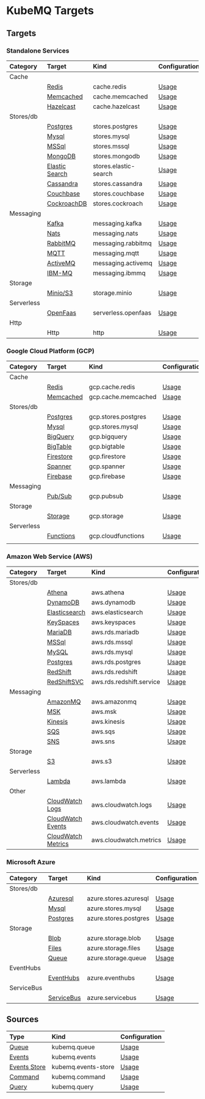 # KubeMQ Targets

## Targets

### Standalone Services

| Category   | Target                                                              | Kind                  | Configuration                        |
|:-----------|:--------------------------------------------------------------------|:----------------------|:-------------------------------------|
| Cache      |                                                                     |                       |                                      |
|            | [Redis](https://redis.io/)                                          | cache.redis           | [Usage](./stand-alone/redis.md)         |
|            | [Memcached](https://memcached.org/)                                 | cache.memcached       | [Usage](./stand-alone/memcached.md)     |
|            | [Hazelcast](https://hazelcast.com/)                                 | cache.hazelcast       | [Usage](./stand-alone/hazelcast.md)     |
| Stores/db  |                                                                     |                       |                                      |
|            | [Postgres](https://www.postgresql.org/)                             | stores.postgres       | [Usage](./stand-alone/postgres.md)     |
|            | [Mysql](https://www.mysql.com/)                                     | stores.mysql          | [Usage](./stand-alone/mysql.md)        |
|            | [MSSql](https://www.microsoft.com/en-us/sql-server/sql-server-2019) | stores.mssql          | [Usage](./stand-alone/mssql.md)        |
|            | [MongoDB](https://www.mongodb.com/)                                 | stores.mongodb        | [Usage](./stand-alone/mongodb.md)      |
|            | [Elastic Search](https://www.elastic.co/)                           | stores.elastic-search | [Usage](./stand-alone/elastic.md)      |
|            | [Cassandra](https://cassandra.apache.org/)                          | stores.cassandra      | [Usage](./stand-alone/cassandra.md)    |
|            | [Couchbase](https://www.couchbase.com/)                             | stores.couchbase      | [Usage](./stand-alone/couchbase.md)    |
|            | [CockroachDB](https://www.cockroachlabs.com/)                             | stores.cockroach      | [Usage](./stand-alone/cockroachdb.md)    |
| Messaging  |                                                                     |                       |                                      |
|            | [Kafka](https://kafka.apache.org/)                                  | messaging.kafka       | [Usage](./stand-alone/kafka.md)     |
|            | [Nats](https://nats.io/)                                            | messaging.nats        | [Usage](./stand-alone/nats.md)      |
|            | [RabbitMQ](https://www.rabbitmq.com/)                               | messaging.rabbitmq    | [Usage](./stand-alone/rabbitmq.md)  |
|            | [MQTT](http://mqtt.org/)                                            | messaging.mqtt        | [Usage](./stand-alone/mqtt.md)      |
|            | [ActiveMQ](http://activemq.apache.org/)                             | messaging.activemq    | [Usage](./stand-alone/activemq.md)  |
|            | [IBM-MQ](https://developer.ibm.com/components/ibm-mq)               | messaging.ibmmq       | [Usage](./stand-alone/ibmmq.md)     |
| Storage    |                                                                     |                       |                                      |
|            | [Minio/S3](https://min.io/)                                         | storage.minio         | [Usage](./stand-alone/minio.md)       |
| Serverless |                                                                     |                       |                                      |
|            | [OpenFaas](https://www.openfaas.com/)                               | serverless.openfaas   | [Usage](./stand-alone/openfaas.md) |
| Http       |                                                                     |                       |                                      |
|            | Http                                                                | http                  | [Usage](./stand-alone/http.md)                |



### Google Cloud Platform (GCP)

| Category   | Target                                                              | Kind                | Configuration                              |
|:-----------|:--------------------------------------------------------------------|:--------------------|:-------------------------------------------|
| Cache      |                                                                     |                     |                                            |
|            | [Redis](https://cloud.google.com/memorystore)                       | gcp.cache.redis     | [Usage](./gcp/redis.md)     |
|            | [Memcached](https://cloud.google.com/memorystore)                   | gcp.cache.memcached | [Usage](./gcp/memcached.md) |
| Stores/db  |                                                                     |                     |                                            |
|            | [Postgres](https://cloud.google.com/sql)                            | gcp.stores.postgres | [Usage](./gcp/postgres.md)          |
|            | [Mysql](https://cloud.google.com/sql)                               | gcp.stores.mysql    | [Usage](./gcp/mysql.md)             |
|            | [BigQuery](https://cloud.google.com/bigquery)                       | gcp.bigquery        | [Usage](./gcp/bigquery.md)              |
|            | [BigTable](https://cloud.google.com/bigtable)                       | gcp.bigtable        | [Usage](./gcp/bigtable.md)              |
|            | [Firestore](https://cloud.google.com/firestore)                     | gcp.firestore       | [Usage](./gcp/firestore.md)             |
|            | [Spanner](https://cloud.google.com/spanner)                         | gcp.spanner         | [Usage](./gcp/spanner.md)               |
|            | [Firebase](https://firebase.google.com/products/realtime-database/) | gcp.firebase        | [Usage](./gcp/firebase.md)              |
| Messaging  |                                                                     |                     |                                            |
|            | [Pub/Sub](https://cloud.google.com/pubsub)                          | gcp.pubsub          | [Usage](./gcp/pubsub.md)                |
| Storage    |                                                                     |                     |                                            |
|            | [Storage](https://cloud.google.com/storage)                         | gcp.storage         | [Usage](./gcp/storage.md)               |
| Serverless |                                                                     |                     |                                            |
|            | [Functions](https://cloud.google.com/functions)                     | gcp.cloudfunctions  | [Usage](./gcp/cloudfunctions.md)        |
|            |                                                                     |                     |                                            |



### Amazon Web Service (AWS)


| Category   | Target                                                         | Kind                     | Configuration                           |
|:-----------|:---------------------------------------------------------------|:-------------------------|:----------------------------------------|
| Stores/db  |                                                                |                          |                                         |
|            | [Athena](https://docs.aws.amazon.com/athena)                   | aws.athena               | [Usage](./aws/athena.md)             |
|            | [DynamoDB](https://aws.amazon.com/dynamodb/)                   | aws.dynamodb             | [Usage](./aws/dynamodb.md)           |
|            | [Elasticsearch](https://aws.amazon.com/elasticsearch-service/) | aws.elasticsearch        | [Usage](./aws/elasticsearch.md)      |
|            | [KeySpaces](https://docs.aws.amazon.com/keyspaces)             | aws.keyspaces            | [Usage](./aws/keyspaces.md)          |
|            | [MariaDB](https://aws.amazon.com/rds/mariadb/)                 | aws.rds.mariadb          | [Usage](./aws/mariadb.md)        |
|            | [MSSql](https://aws.amazon.com/rds/sqlserver/)                 | aws.rds.mssql            | [Usage](./aws/mssql.md)          |
|            | [MySQL](https://aws.amazon.com/rds/mysql/)                     | aws.rds.mysql            | [Usage](./aws/mysql.md)          |
|            | [Postgres](https://aws.amazon.com/rds/postgresql/)             | aws.rds.postgres         | [Usage](./aws/postgres.md)       |
|            | [RedShift](https://aws.amazon.com/redshift/)                   | aws.rds.redshift         | [Usage](./aws/rds-redshift.md)       |
|            | [RedShiftSVC](https://aws.amazon.com/redshift/)                | aws.rds.redshift.service | [Usage](./aws/redshift.md)           |
| Messaging  |                                                                |                          |                                         |
|            | [AmazonMQ](https://aws.amazon.com/amazon-mq/)                  | aws.amazonmq             | [Usage](./aws/amazonmq.md)           |
|            | [MSK](https://aws.amazon.com/msk/)                             | aws.msk                  | [Usage](./aws/msk.md)                |
|            | [Kinesis](https://aws.amazon.com/kinesis/)                     | aws.kinesis              | [Usage](./aws/kinesis.md)            |
|            | [SQS](https://aws.amazon.com/sqs/)                             | aws.sqs                  | [Usage](./aws/sqs.md)                |
|            | [SNS](https://aws.amazon.com/sns/)                             | aws.sns                  | [Usage](./aws/sns.md)                |
| Storage    |                                                                |                          |                                         |
|            | [S3](https://aws.amazon.com/s3/)                               | aws.s3                   | [Usage](./aws/s3.md)                 |
| Serverless |                                                                |                          |                                         |
|            | [Lambda](https://aws.amazon.com/lambda/)                       | aws.lambda               | [Usage](./aws/lambda.md)             |
| Other      |                                                                |                          |                                         |
|            | [CloudWatch Logs](https://aws.amazon.com/cloudwatch/)              | aws.cloudwatch.logs      | [Usage](./aws/cloudwatch-logs.md)    |
|            | [CloudWatch Events](https://aws.amazon.com/cloudwatch/)              | aws.cloudwatch.events    | [Usage](./aws/cloudwatch-events.md)  |
|            | [CloudWatch Metrics](https://aws.amazon.com/cloudwatch/)              | aws.cloudwatch.metrics   | [Usage](./aws/cloudwatch-metrics.md) |



### Microsoft Azure

| Category   | Target                                                                | Kind                  | Configuration                          |
|:-----------|:----------------------------------------------------------------------|:----------------------|:---------------------------------------|
| Stores/db  |                                                                       |                       |                                        |
|            | [Azuresql](https://docs.microsoft.com/en-us/azure/mysql/)             | azure.stores.azuresql | [Usage](./azure/azuresql.md) |
|            | [Mysql](https://aws.amazon.com/dynamodb/)                             | azure.stores.mysql    | [Usage](./azure/mysql.md)    |
|            | [Postgres](https://azure.microsoft.com/en-us/services/postgresql/)    | azure.stores.postgres | [Usage](./azure/postgres.md) |
| Storage    |                                                                       |                       |                                        |
|            | [Blob](https://azure.microsoft.com/en-us/services/storage/blobs/)     | azure.storage.blob    | [Usage](./azure/storage-blob.md)    |
|            | [Files](https://azure.microsoft.com/en-us/services/storage/files/)    | azure.storage.files   | [Usage](./azure/storage-files.md)   |
|            | [Queue](https://docs.microsoft.com/en-us/azure/storage/queues/)       | azure.storage.queue   | [Usage](./azure/storage-queue.md)   |
| EventHubs  |                                                                       |                       |                                        |
|            | [EventHubs](https://azure.microsoft.com/en-us/services/event-hubs/)   | azure.eventhubs       | [Usage](./azure/eventshub.md)       |
| ServiceBus |                                                                       |                       |                                        |
|            | [ServiceBus](https://azure.microsoft.com/en-us/services/service-bus/) | azure.servicebus      | [Usage](./azure/servicebus.md)      |

## Sources


| Type                                                                              | Kind                | Configuration                           |
|:----------------------------------------------------------------------------------|:--------------------|:----------------------------------------|
| [Queue](https://docs.kubemq.io/learn/message-patterns/queue)                      | kubemq.queue        | [Usage](./sources/queue.md)        |
| [Events](https://docs.kubemq.io/learn/message-patterns/pubsub#events)             | kubemq.events       | [Usage](./sources/events.md)       |
| [Events Store](https://docs.kubemq.io/learn/message-patterns/pubsub#events-store) | kubemq.events-store | [Usage](./sources/events-store.md) |
| [Command](https://docs.kubemq.io/learn/message-patterns/rpc#commands)             | kubemq.command      | [Usage](./sources/command.md)      |
| [Query](https://docs.kubemq.io/learn/message-patterns/rpc#queries)                | kubemq.query        | [Usage](./sources/query.md)        |

